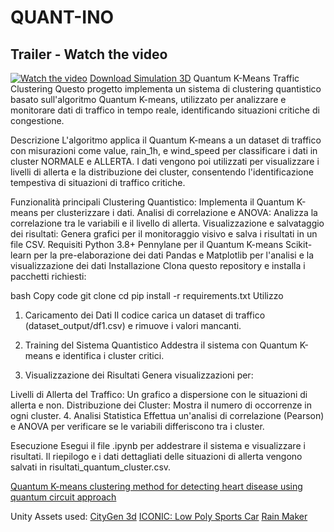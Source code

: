 # QUANT-INO

## Trailer - Watch the video
[![Watch the video](https://img.youtube.com/vi/Q6rhuSUnB9Q/maxresdefault.jpg)](https://www.youtube.com/watch?v=Q6rhuSUnB9Q)
[Download Simulation 3D](https://www.dropbox.com/scl/fi/xunaqy7874sly7zq8k4sv/Build-Simulazione.zip?rlkey=p1wo1el3pxbhhr2amjvjkc2v5&st=3mjlmbad&dl=0)
Quantum K-Means Traffic Clustering
Questo progetto implementa un sistema di clustering quantistico basato sull'algoritmo Quantum K-means, utilizzato per analizzare e monitorare dati di traffico in tempo reale, identificando situazioni critiche di congestione.

Descrizione
L'algoritmo applica il Quantum K-means a un dataset di traffico con misurazioni come value, rain_1h, e wind_speed per classificare i dati in cluster NORMALE e ALLERTA. I dati vengono poi utilizzati per visualizzare i livelli di allerta e la distribuzione dei cluster, consentendo l'identificazione tempestiva di situazioni di traffico critiche.

Funzionalità principali
Clustering Quantistico: Implementa il Quantum K-means per clusterizzare i dati.
Analisi di correlazione e ANOVA: Analizza la correlazione tra le variabili e il livello di allerta.
Visualizzazione e salvataggio dei risultati: Genera grafici per il monitoraggio visivo e salva i risultati in un file CSV.
Requisiti
Python 3.8+
Pennylane per il Quantum K-means
Scikit-learn per la pre-elaborazione dei dati
Pandas e Matplotlib per l'analisi e la visualizzazione dei dati
Installazione
Clona questo repository e installa i pacchetti richiesti:

bash
Copy code
git clone <url-repository>
cd <nome-cartella>
pip install -r requirements.txt
Utilizzo
1. Caricamento dei Dati
Il codice carica un dataset di traffico (dataset_output/df1.csv) e rimuove i valori mancanti.

2. Training del Sistema Quantistico
Addestra il sistema con Quantum K-means e identifica i cluster critici.

3. Visualizzazione dei Risultati
Genera visualizzazioni per:

Livelli di Allerta del Traffico: Un grafico a dispersione con le situazioni di allerta e non.
Distribuzione dei Cluster: Mostra il numero di occorrenze in ogni cluster.
4. Analisi Statistica
Effettua un'analisi di correlazione (Pearson) e ANOVA per verificare se le variabili differiscono tra i cluster.

Esecuzione
Esegui il file .ipynb per addestrare il sistema e visualizzare i risultati. Il riepilogo e i dati dettagliati delle situazioni di allerta vengono salvati in risultati_quantum_cluster.csv.

[Quantum K-means clustering method for detecting heart disease using quantum circuit approach](https://doi.org/10.1007/s00500-022-07200-x)

Unity Assets used:
[CityGen 3d](https://assetstore.unity.com/auth/login?redirect_to=%2Fpackages%2Ftools%2Fterrain%2Fcitygen3d-162468)
[ICONIC: Low Poly Sports Car](https://assetstore.unity.com/packages/3d/vehicles/land/iconic-low-poly-sports-car-free-vol-02-281765)
[Rain Maker](https://assetstore.unity.com/packages/vfx/particles/environment/rain-maker-2d-and-3d-rain-particle-system-for-unity-34938)
